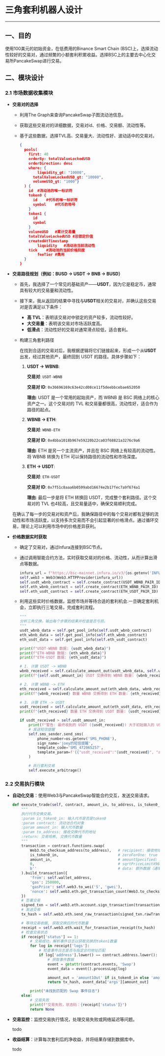 # 三角套利机器人设计

---

## 一、目的

使用100美元的初始资金，在低费用的Binance Smart Chain (BSC)上，选择流动性较好的交易对，通过频繁的小额套利积累收益。选择BSC上的主要去中心化交易所PancakeSwap进行交易。

## 二、模块设计

### 2.1 市场数据收集模块

* **交易对的选择**

  * 利用The Graph来查询PancakeSwap子图流动池信息。

  * 获取这些交易对的详细数据，交易对id、价格、交易额、流动性等。

  * 基于这些数据，选择TVL高、交易量大、流动性好、波动适中的交易对。

    ```json
    {
      pools(
        first: 40
        orderBy: totalValueLockedUSD
        orderDirection: desc
        where: {
         	liquidity_gt: "10000", 
          totalValueLockedUSD_gt: "10000", 
          volumeUSD_gt: "1000"}
      ) {
        id	#流动池的唯一标识符
        token0 {
          id	#代币的唯一标识符
          symbol	#代币的符号
        }
        token1 {
          id
          symbol
        }
        volumeUSD	#累计交易量
      	totalValueLockedUSD	#总锁定价值
        createdAtTimestamp
    		liquidity	#流动池当前流动性
        tick	#流动池的当前价格刻度
    		feeTier #费用
      }
    }
    ```

* **交易路径规划（例如：BUSD -> USDT -> BNB -> BUSD）**
  
  * 首先，我选择了一个常见的基础资产——**USDT**，因为它是稳定币，通常具有较大的交易量和流动性。
  
  * 接下来，我从返回的结果中寻找与**USDT**相关的交易对，并确认这些交易对是否满足以下条件：
  
    * **高 TVL**：表明该交易对中锁定的资产较多，流动性较好。
    * **大交易量**：表明该交易对市场活跃度高。
    * **低滑点**：流动性好的交易对通常滑点较低，适合套利。
  
  * 构建三角套利路径
  
    在找到合适的交易对后，我根据逻辑将它们链接起来，形成一个从**USDT**出发，经过其他资产，最终回到 USDT 的路径。具体步骤如下：
  
    1. **USDT -> WBNB**:
  
       **交易对**: `USDT-WBNB`
  
       **交易对 ID**: `0x36696169c63e42cd08ce11f5deebbcebae652050`
  
       **理由**: USDT 是一个常用的起始资产，而 WBNB 是 BSC 网络上的核心资产之一。这个交易对的 TVL 和交易量都很高，流动性好，适合作为路径的起点。
  
    2. **WBNB -> ETH**:
  
       **交易对**: `WBNB-ETH`
  
       **交易对 ID**: `0x4bba1018b967e59220b22ca03f68821a3276c9a6`
  
       **理由**: ETH 是另一个主流资产，并且在 BSC 网络上有较高的流动性。将 WBNB 转换为 ETH 可以保持路径的流动性和市场深度。
  
    3. **ETH -> USDT**:
  
       **交易对**: `ETH-USDT`
  
       **交易对 ID**: `0x7f51c8aaa6b0599abd16674e2b17fec7a9f674a1`
  
       **理由**: 最后一步是将 ETH 转换回 USDT，完成整个套利路径。这个交易对的 TVL 也4较高，且交易量适中，确保交易顺利完成。
  
  在确认了每一步的交易对和资产后，我确保路径中的每个交易对都有足够的流动性和市场活跃度，以支持多次交易而不会引起显著的价格滑点。通过循环交易，理论上可以利用市场中的价格差异获利。
  
* **价格数据实时获取**

  * 确定了交易对，通过Infura连接到BSC节点。
  * 通过调用智能合约方法，实时获取交易对的价格、流动性，从而计算出滑点等数据。
  
    ```python
    infura_url = f"https://bsc-mainnet.infura.io/v3/{os.getenv('INFURA_API_KEY')}"
    self.web3 = Web3(Web3.HTTPProvider(infura_url))
    self.usdt_wbnb_contract = self.create_contract(USDT_WBNB_PAIR_ID)
    self.eth_wbnb_contract = self.create_contract(ETH_WBNB_PAIR_ID)
    self.eth_usdt_contract = self.create_contract(ETH_USDT_PAIR_ID)
    ```
  * 利用这些实时价格数据，监控市场并等待合适的套利机会.一旦确定套利机会，立即执行三笔交易，完成套利流程。
  
    ```python
    """
    分析三角交换，输出每个步骤的结果并检查是否亏损。
    """
    usdt_wbnb_data = self.get_pool_info(self.usdt_wbnb_contract)
    eth_wbnb_data = self.get_pool_info(self.eth_wbnb_contract)
    eth_usdt_data = self.get_pool_info(self.eth_usdt_contract)
    
    print(f"USDT-WBNB 数据: {usdt_wbnb_data}")
    print(f"ETH-WBNB 数据: {eth_wbnb_data}")
    print(f"ETH-USDT 数据: {eth_usdt_data}")
    
    # 1. 计算 USDT -> WBNB
    wbnb_received = self.calculate_amount_out(usdt_wbnb_data, self.usdt_amount_in, True)
    print(f"{self.usdt_amount_in} USDT 交换得到 WBNB 数量: {wbnb_received} WBNB")
    
    # 2. 计算 WBNB -> ETH
    eth_received = self.calculate_amount_out(eth_wbnb_data, wbnb_received, False)
    print(f"{wbnb_received} 数量 WBNB 交换得到 ETH 数量: {eth_received} ETH")
    
    # 3. 计算 ETH -> USDT
    usdt_received = self.calculate_amount_out(eth_usdt_data, eth_received, True)
    print(f"{eth_received} 数量 ETH 交换得到 USDT 数量: {usdt_received} USDT")
    
    if usdt_received > self.usdt_amount_in:
        print(f"警告: 最终收到的 USDT ({usdt_received}) 大于初始输入的 USDT ({self.usdt_amount_in})！有可用套利机会")
        # 发送短信提醒
        self.sms_sender.send_sms(
            phone_number=os.getenv('SMS_PHONE'),
            sign_name='joey的短信提醒',
            template_code='SMS_472065257',
            template_param=f'{{"usdt_received":"{usdt_received}", "amount_in":"{self.usdt_amount_in}"}}'
        )
    
        # 执行套利交易
        self.execute_arbitrage()
    ```

### 2.2 交易执行模块

* **自动化交易**：使用Web3与PancakeSwap智能合约交互，发送交易请求。

  ```python
  def execute_trade(self, contract, amount_in, to_address, is_token0_in):
      """
      执行代币交换交易。
      :param is_token0_in: 输入代币是否是token0
      :param contract: 流动池合约对象
      :param amount_in: 输入代币数量
      :param to_address: 接收交换代币的地址
      :return: 交易哈希, 交换代币数量
      """
      transaction = contract.functions.swap(
          Web3.to_checksum_address(to_address),   # recipient: 接收地址
          is_token0_in,                           # zeroForOne: true 表示用 token0 兑换 token1
          amount_in,                              # amountSpecified: 指定输入代币数量
          0,                                      # sqrtPriceLimitX96: 设置滑点限制为 0，表示无滑点限制
          b''                                     # data: 额外数据（通常为空）
      ).build_transaction({
          'from': self.wallet_address,
          'gas': 250000,
          'gasPrice': self.web3.to_wei('5', 'gwei'),
          'nonce': self.web3.eth.get_transaction_count(Web3.to_checksum_address(self.wallet_address)),
      })
      # 签署交易
      signed_txn = self.web3.eth.account.sign_transaction(transaction, private_key=self.private_key)
      # 发送交易
      tx_hash = self.web3.eth.send_raw_transaction(signed_txn.rawTransaction)
  
      # 等待交易收据, 获取交换后的代币数量
      receipt = self.web3.eth.wait_for_transaction_receipt(tx_hash)
      # 检查交易状态
      if receipt['status'] == 1:
          # 交易成功，解析事件日志以获取兑换的token1数量
          for log in receipt['logs']:
              # 检查事件日志是否与指定合约地址匹配
              if log['address'].lower() == contract.address.lower():
                  # 获取事件数据
                  event = getattr(contract.events, 'Swap')
                  event_data = event().processLog(log)
  
                  amount_out = 'amount1Out' if is_token0_in else 'amount0Out'
                  return tx_hash, event_data['args'][amount_out]
  
          print("未找到匹配的 Swap 事件日志")
      else:
          # 交易失败
          print(f"交易失败，状态码：{receipt['status']}")
          return None
  ```
* **交易监控**：监控交易执行情况，处理交易失败或网络延迟等问题。

  todo
* **收益结算**：计算每次套利后的净收益，并将结果存储到数据库中。

  todo
